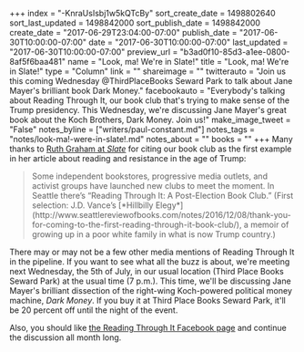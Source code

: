 +++
index = "-KnraUsIsbj1w5kQTcBy"
sort_create_date = 1498802640
sort_last_updated = 1498842000
sort_publish_date = 1498842000
create_date = "2017-06-29T23:04:00-07:00"
publish_date = "2017-06-30T10:00:00-07:00"
date = "2017-06-30T10:00:00-07:00"
last_updated = "2017-06-30T10:00:00-07:00"
preview_url = "b3ad0f10-85d3-a1ee-0800-8af5f6baa481"
name = "Look, ma! We're in Slate!"
title = "Look, ma! We're in Slate!"
type = "Column"
link = ""
shareimage = ""
twitterauto = "Join us this coming Wednesday @ThirdPlaceBooks Seward Park to talk about Jane Mayer's brilliant book Dark Money."
facebookauto = "Everybody's talking about Reading Through It, our book club that's trying to make sense of the Trump presidency. This Wednesday, we're discussing Jane Mayer's great book about the Koch Brothers, Dark Money. Join us!"
make_image_tweet = "False"
notes_byline = ["writers/paul-constant.md"]
notes_tags = "notes/look-ma!-were-in-slate!.md"
notes_about = ""
books = ""
+++
Many thanks to [Ruth Graham at *Slate*](http://www.slate.com/articles/double_x/doublex/2017/06/donald_trump_inspires_a_surge_in_book_clubs.html) for citing our book club as the first example in her article about reading and resistance in the age of Trump:

<blockquote>Some independent bookstores, progressive media outlets, and activist groups have launched new clubs to meet the moment. In Seattle there’s “Reading Through It: A Post-Election Book Club.” (First selection: J.D. Vance’s [*Hillbilly Elegy*](http://www.seattlereviewofbooks.com/notes/2016/12/08/thank-you-for-coming-to-the-first-reading-through-it-book-club/), a memoir of growing up in a poor white family in what is now Trump country.) </blockquote>

There may or may not be a few other media mentions of Reading Through It in the pipeline. If you want to see what all the buzz is about, we're meeting next Wednesday, the 5th of July, in our usual location (Third Place Books Seward Park) at the usual time (7 p.m.). This time, we'll be discussing Jane Mayer's brilliant dissection of the right-wing Koch-powered political money machine, *Dark Money*. If you buy it at Third Place Books Seward Park, it'll be 20 percent off until the night of the event.

Also, you should like [the Reading Through It Facebook page](https://www.facebook.com/groups/readingthroughit/) and continue the discussion all month long.


